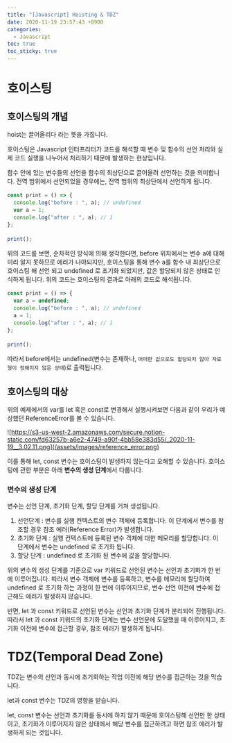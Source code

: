 ```yaml
---
title: "[Javascript] Hoisting & TDZ"
date: 2020-11-19 23:57:43 +0900
categories:
  - Javascript
toc: true
toc_sticky: true
---
```


# 호이스팅

## 호이스팅의 개념

hoist는 끌어올리다 라는 뜻을 가집니다.

호이스팅은 Javascript 인터프리터가 코드를 해석할 때 변수 및 함수의 선언 처리와 실제 코드 실행을 나누어서 처리하기 때문에 발생하는 현상입니다.

함수 안에 있는 변수들의 선언을 함수의 최상단으로 끌어올려 선언하는 것을 의미합니다. 전역 범위에서 선언되었을 경우에는, 전역 범위의 최상단에서 선언하게 됩니다.

```jsx
const print = () => {
  console.log("before : ", a); // undefined
  var a = 1;
  console.log("after : ", a); // 1
};

print();
```

위의 코드를 보면, 순차적인 방식에 의해 생각한다면, before 위치에서는 변수 a에 대해 미리 알지 못하므로 에러가 나야되지만, 호이스팅을 통해 변수 a를 함수 내 최상단으로 호이스팅 해 선언 되고 undefined 로 초기화 되었지만, 값은 할당되지 않은 상태로 인식하게 됩니다. 위의 코드는 호이스팅의 결과로 아래의 코드로 해석됩니다.

```jsx
const print = () => {
  var a = undefined;
  console.log("before : ", a); // undefined
  a = 1;
  console.log("after : ", a); // 1
};

print();
```

따라서 before에서는 undefined(변수는 존재하나, `어떠한 값으로도 할당되지 않아 자료형이 정해지지 않은 상태`)로 출력됩니다.

## 호이스팅의 대상

위의 예제에서의 var를 let 혹은 const로 변경해서 실행시켜보면 다음과 같이 우리가 예상했던 ReferenceError를 볼 수 있습니다.

![https://s3-us-west-2.amazonaws.com/secure.notion-static.com/fd63257b-a6e2-4749-a90f-4bb58e383d55/_2020-11-19__3.02.11.png](/assets/images/reference_error.png)

이를 통해 let, const 변수는 호이스팅이 발생하지 않는다고 오해할 수 있습니다. 호이스팅에 관한 부분은 아래 **변수의 생성 단계**에서 다룹니다.

### 변수의 생성 단계

변수는 선언 단계, 초기화 단계, 할당 단계를 거쳐 생성됩니다.

1. 선언단계 : 변수를 실행 컨텍스트의 변수 객체에 등록합니다. 이 단계에서 변수를 참조할 경우 참조 에러(Reference Error)가 발생합니다.
2. 초기화 단계 : 실행 컨텍스트에 등록된 변수 객체에 대한 메모리를 할당합니다. 이 단계에서 변수는 undefined 로 초기화 됩니다.
3. 할당 단계 : undefined 로 초기화 된 변수에 값을 할당합니다.

위의 변수의 생성 단계를 기준으로 var 키워드로 선언된 변수는 선언과 초기화가 한 번에 이루어집니다. 따라서 변수 객체에 변수를 등록하고, 변수를 메모리에 할당하여 undefined 로 초기화 하는 과정이 한 번에 이루어지므로, 변수 선언 이전에 변수에 접근해도 에러가 발생하지 않습니다.

반면, let 과 const 키워드로 선언된 변수는 선언과 초기화 단계가 분리되어 진행됩니다. 따라서 let 과 const 키워드의 초기화 단계는 변수 선언문에 도달했을 때 이루어지고, 초기화 이전에 변수에 접근할 경우, 참조 에러가 발생하게 됩니다.

# TDZ(Temporal Dead Zone)

TDZ는 변수의 선언과 동시에 초기화하는 작업 이전에 해당 변수를 접근하는 것을 막습니다.

let과 const 변수는 TDZ의 영향을 받습니다.

let, const 변수는 선언과 초기화를 동시에 하지 않기 때문에 호이스팅해 선언만 한 상태이고, 초기화가 이루어지지 않은 상태에서 해당 변수를 접근하려고 하면 참조 에러가 발생하게 되는 것입니다.
